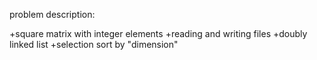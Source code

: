 problem description:

+square matrix with integer elements
+reading and writing files
+doubly linked list
+selection sort by "dimension"